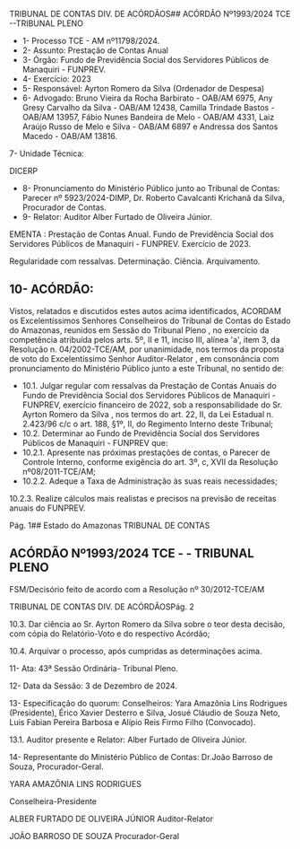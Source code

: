 TRIBUNAL DE CONTAS DIV. DE ACÓRDÃOS## ACÓRDÃO Nº1993/2024  TCE --TRIBUNAL PLENO

- 1- Processo TCE - AM nº11798/2024.
- 2- Assunto: Prestação de Contas Anual
- 3- Órgão: Fundo de Previdência Social dos Servidores Públicos de Manaquiri - FUNPREV.
- 4- Exercício: 2023
- 5- Responsável: Ayrton Romero da Silva (Ordenador de Despesa)
- 6- Advogado: Bruno Vieira da Rocha Barbirato - OAB/AM 6975, Any Gresy Carvalho da Silva  -  OAB/AM  12438,  Camilla  Trindade  Bastos  -  OAB/AM  13957,  Fábio  Nunes Bandeira de Melo - OAB/AM 4331, Laiz Araújo Russo de Melo e Silva - OAB/AM 6897 e Andressa dos Santos Macedo - OAB/AM 13816.

7- Unidade Técnica:

DICERP

- 8- Pronunciamento  do  Ministério  Público  junto  ao  Tribunal  de  Contas: Parecer  nº 5923/2024-DIMP, Dr. Roberto Cavalcanti Krichanã da Silva, Procurador de Contas.
- 9- Relator: Auditor Alber Furtado de Oliveira Júnior.

EMENTA : Prestação  de  Contas  Anual.  Fundo  de Previdência Social dos Servidores Públicos de Manaquiri - FUNPREV. Exercício de 2023.

Regularidade com ressalvas. Determinação. Ciência. Arquivamento.

## 10-  ACÓRDÃO:

Vistos, relatados e discutidos estes autos acima identificados, ACORDAM os Excelentíssimos Senhores Conselheiros do Tribunal de Contas do Estado do Amazonas, reunidos em Sessão do Tribunal Pleno , no exercício da competência atribuída pelos arts. 5º, II e  11,  inciso  III, alínea  'a', item  3,  da  Resolução  n.  04/2002-TCE/AM, por unanimidade, nos termos da proposta de voto do Excelentíssimo Senhor Auditor-Relator , em  consonância com  pronunciamento  do  Ministério  Público  junto  a  este  Tribunal,  no sentido de:

- 10.1. Julgar regular com ressalvas da Prestação de Contas Anuais do Fundo de Previdência Social dos Servidores Públicos de Manaquiri - FUNPREV, exercício  financeiro  de  2022,  sob  a  responsabilidade  do Sr.  Ayrton Romero da Silva , nos termos do art. 22, II, da Lei Estadual n. 2.423/96 c/c o art. 188, §1º, II, do Regimento Interno deste Tribunal;
- 10.2. Determinar ao Fundo de Previdência Social dos Servidores Públicos de Manaquiri - FUNPREV que:
- 10.2.1. Apresente nas próximas prestações de contas, o Parecer de Controle Interno, conforme exigência do art. 3º, c, XVII da Resolução nº08/2011-TCE/AM;
- 10.2.2. Adeque a Taxa de Administração às suas reais necessidades;

10.2.3. Realize cálculos mais realistas e precisos na previsão de receitas anuais do FUNPREV.

Pág. 1## Estado do Amazonas TRIBUNAL DE CONTAS

## ACÓRDÃO Nº1993/2024  TCE - - TRIBUNAL PLENO

FSM/Decisório feito de acordo com a Resolução nº 30/2012-TCE/AM

TRIBUNAL DE CONTAS DIV. DE ACÓRDÃOSPág. 2

10.3. Dar ciência ao Sr. Ayrton Romero da Silva sobre o teor desta decisão, com cópia do Relatório-Voto e do respectivo Acórdão;

10.4. Arquivar o processo, após cumpridas as determinações acima.

11-  Ata: 43ª Sessão Ordinária- Tribunal Pleno.

12-  Data da Sessão: 3 de Dezembro de 2024.

13-  Especificação do quorum: Conselheiros: Yara Amazônia Lins Rodrigues (Presidente), Érico Xavier Desterro e Silva, Josué Cláudio de Souza Neto, Luis Fabian Pereira Barbosa e Alípio Reis Firmo Filho (Convocado).

13.1. Auditor presente e Relator: Alber Furtado de Oliveira Júnior.

14-  Representante  do  Ministério  Público  de  Contas: Dr.João  Barroso  de  Souza, Procurador-Geral.

YARA AMAZÔNIA LINS RODRIGUES

Conselheira-Presidente

ALBER FURTADO DE OLIVEIRA JÚNIOR Auditor-Relator

JOÃO BARROSO DE SOUZA Procurador-Geral